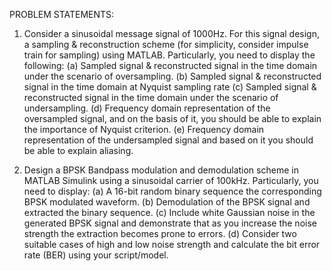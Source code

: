 PROBLEM STATEMENTS:

1. Consider a sinusoidal message signal of 1000Hz. For this signal design, a sampling &
reconstruction scheme (for simplicity, consider impulse train for sampling) using MATLAB.
Particularly, you need to display the following:
(a) Sampled signal & reconstructed signal in the time domain under the scenario of
oversampling.
(b) Sampled signal & reconstructed signal in the time domain at Nyquist sampling rate
(c) Sampled signal & reconstructed signal in the time domain under the scenario of
undersampling.
(d) Frequency domain representation of the oversampled signal, and on the basis of it, you
should be able to explain the importance of Nyquist criterion.
(e) Frequency domain representation of the undersampled signal and based on it you should
be able to explain aliasing.

2. Design a BPSK Bandpass modulation and demodulation scheme in MATLAB Simulink using
a sinusoidal carrier of 100kHz. Particularly, you need to display:
(a) A 16-bit random binary sequence the corresponding BPSK modulated waveform.
(b) Demodulation of the BPSK signal and extracted the binary sequence.
(c) Include white Gaussian noise in the generated BPSK signal and demonstrate that as you
increase the noise strength the extraction becomes prone to errors.
(d) Consider two suitable cases of high and low noise strength and calculate the bit error rate
(BER) using your script/model.